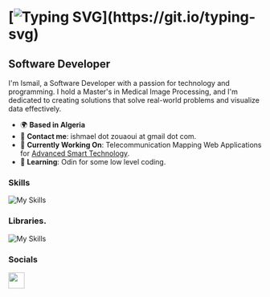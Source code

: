 [![Typing SVG](https://readme-typing-svg.demolab.com?font=Fira+Code&weight=600&size=25&pause=1000&color=F7C129&width=435&lines=%C2%A1Hola+mundo!)](https://git.io/typing-svg)
===========

Software Developer
------------------

I'm Ismail, a Software Developer with a passion for technology and programming. I hold a Master's in Medical Image Processing, and I'm dedicated to creating solutions that solve real-world problems and visualize data effectively.

*   🌍 **Based in Algeria**
*   📨 **Contact me**: ishmael dot zouaoui at gmail dot com.
*   🚀 **Currently Working On**: Telecommunication Mapping Web Applications for [Advanced Smart Technology](http://ast-smart.com).
*   🧠 **Learning**: Odin for some low level coding.

### Skills
![My Skills](https://go-skill-icons.vercel.app/api/icons?i=python,js,html,css,tailwindcss,bootstrap,django,svelte,postgresql)

### Libraries.
![My Skills](https://go-skill-icons.vercel.app/api/icons?i=pandas,leaflet,chartjs)

### Socials
<p align="left">
  <a href="https://www.linkedin.com/in/ismail-zouaoui-3777b5a1/" target="_blank" rel="noreferrer"><img src="https://raw.githubusercontent.com/danielcranney/readme-generator/main/public/icons/socials/linkedin.svg" width="32" height="32" /></a>
</p>
